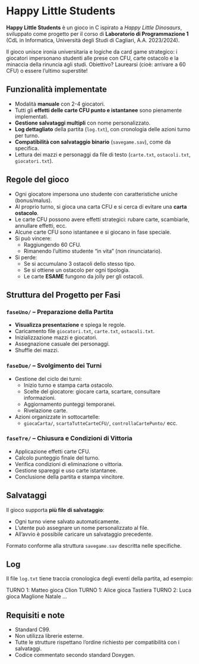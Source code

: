 # Happy Little Students

**Happy Little Students** è un gioco in C ispirato a *Happy Little Dinosaurs*, sviluppato come progetto per il corso di **Laboratorio di Programmazione 1** (CdL in Informatica, Università degli Studi di Cagliari, A.A. 2023/2024).

Il gioco unisce ironia universitaria e logiche da card game strategico: i giocatori impersonano studenti alle prese con CFU, carte ostacolo e la minaccia della rinuncia agli studi. Obiettivo? Laurearsi (cioè: arrivare a 60 CFU) o essere l’ultimo superstite!

## Funzionalità implementate

- Modalità **manuale** con 2-4 giocatori.
- Tutti gli **effetti delle carte CFU punto e istantanee** sono pienamente implementati.
- **Gestione salvataggi multipli** con nome personalizzato.
- **Log dettagliato** della partita (`log.txt`), con cronologia delle azioni turno per turno.
- **Compatibilità con salvataggio binario** (`savegame.sav`), come da specifica.
- Lettura dei mazzi e personaggi da file di testo (`carte.txt`, `ostacoli.txt`, `giocatori.txt`).

## Regole del gioco

- Ogni giocatore impersona uno studente con caratteristiche uniche (bonus/malus).
- Al proprio turno, si gioca una carta CFU e si cerca di evitare una **carta ostacolo**.
- Le carte CFU possono avere effetti strategici: rubare carte, scambiarle, annullare effetti, ecc.
- Alcune carte CFU sono istantanee e si giocano in fase speciale.
- Si può vincere:
  - Raggiungendo 60 CFU.
  - Rimanendo l’ultimo studente “in vita” (non rinunciatario).
- Si perde:
  - Se si accumulano 3 ostacoli dello stesso tipo.
  - Se si ottiene un ostacolo per ogni tipologia.
  - Le carte **ESAME** fungono da jolly per gli ostacoli.

## Struttura del Progetto per Fasi

### `faseUno/` – Preparazione della Partita
- **Visualizza presentazione** e spiega le regole.
- Caricamento file `giocatori.txt`, `carte.txt`, `ostacoli.txt`.
- Inizializzazione mazzi e giocatori.
- Assegnazione casuale dei personaggi.
- Shuffle dei mazzi.

### `faseDue/` – Svolgimento dei Turni
- Gestione del ciclo dei turni:
  - Inizio turno e stampa carta ostacolo.
  - Scelte del giocatore: giocare carta, scartare, consultare informazioni.
  - Aggiornamento punteggi temporanei.
  - Rivelazione carte.
- Azioni organizzate in sottocartelle:
  - `giocaCarta/`, `scartaTutteCarteCFU/`, `controllaCartePunto/` ecc.

### `faseTre/` – Chiusura e Condizioni di Vittoria
- Applicazione effetti carte CFU.
- Calcolo punteggio finale del turno.
- Verifica condizioni di eliminazione o vittoria.
- Gestione spareggi e uso carte istantanee.
- Conclusione della partita e stampa vincitore.

## Salvataggi

Il gioco supporta **più file di salvataggio**:
- Ogni turno viene salvato automaticamente.
- L’utente può assegnare un nome personalizzato al file.
- All’avvio è possibile caricare un salvataggio precedente.

Formato conforme alla struttura `savegame.sav` descritta nelle specifiche.

## Log

Il file `log.txt` tiene traccia cronologica degli eventi della partita, ad esempio:

TURNO 1: Matteo gioca Clion TURNO 1: Alice gioca Tastiera TURNO 2: Luca gioca Maglione Natale ...

## Requisiti e note
- Standard C99.
- Non utilizza librerie esterne.
- Tutte le strutture rispettano l’ordine richiesto per compatibilità con i salvataggi.
- Codice commentato secondo standard Doxygen.

